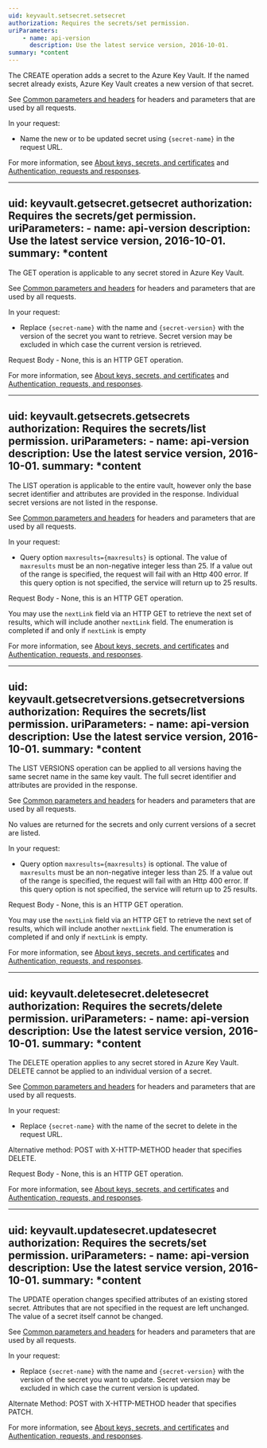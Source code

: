 ```yaml
---
uid: keyvault.setsecret.setsecret
authorization: Requires the secrets/set permission.
uriParameters:
    - name: api-version
      description: Use the latest service version, 2016-10-01.
summary: *content
---
```


The CREATE operation adds a secret to the Azure Key Vault. If the named secret already exists, Azure Key Vault creates a new version of that secret.

See [Common parameters and headers](~/docs-ref-conceptual/keyvault/common-parameters-and-headers.md) for headers and parameters that are used by all requests.

In your request:

- Name the new or to be updated secret using `{secret-name}` in the request URL.

For more information, see [About keys, secrets, and certificates](~/docs-ref-conceptual/keyvault/about-keys--secrets-and-certificates.md) and [Authentication, requests and responses](~/docs-ref-conceptual/keyvault/authentication--requests-and-responses.md).

---
uid: keyvault.getsecret.getsecret
authorization: Requires the secrets/get permission.
uriParameters:
    - name: api-version
      description: Use the latest service version, 2016-10-01.
summary: *content
---

The GET operation is applicable to any secret stored in Azure Key Vault.

See [Common parameters and headers](~/docs-ref-conceptual/keyvault/common-parameters-and-headers.md) for headers and parameters that are used by all requests.

In your request:

- Replace `{secret-name}` with the name and `{secret-version}` with the version of the secret you want to retrieve. Secret version may be excluded in which case the current version is retrieved.

Request Body - None, this is an HTTP GET operation.

For more information, see [About keys, secrets, and certificates](~/docs-ref-conceptual/keyvault/about-keys--secrets-and-certificates.md) and [Authentication, requests, and responses](~/docs-ref-conceptual/keyvault/authentication--requests-and-responses.md).

---
uid: keyvault.getsecrets.getsecrets
authorization: Requires the secrets/list permission.
uriParameters:
    - name: api-version
      description: Use the latest service version, 2016-10-01.
summary: *content
---

The LIST operation is applicable to the entire vault, however only the base secret identifier and attributes are provided in the response. Individual secret versions are not listed in the response.

See [Common parameters and headers](~/docs-ref-conceptual/keyvault/common-parameters-and-headers.md) for headers and parameters that are used by all requests.

In your request:

- Query option `maxresults={maxresults}` is optional. The value of `maxresults` must be an non-negative integer less than 25. If a value out of the range is specified, the request will fail with an Http 400 error. If this query option is not specified, the service will return up to 25 results.

Request Body - None, this is an HTTP GET operation.

You may use the `nextLink` field via an HTTP GET to retrieve the next set of results, which will include another `nextLink` field. The enumeration is completed if and only if `nextLink` is empty

For more information, see [About keys, secrets, and certificates](~/docs-ref-conceptual/keyvault/about-keys--secrets-and-certificates.md) and [Authentication, requests, and responses](~/docs-ref-conceptual/keyvault/authentication--requests-and-responses.md).

---
uid: keyvault.getsecretversions.getsecretversions
authorization: Requires the secrets/list permission.
uriParameters:
    - name: api-version
      description: Use the latest service version, 2016-10-01.
summary: *content
---

The LIST VERSIONS operation can be applied to all versions having the same secret name in the same key vault. The full secret identifier and attributes are provided in the response.

See [Common parameters and headers](~/docs-ref-conceptual/keyvault/common-parameters-and-headers.md) for headers and parameters that are used by all requests.

No values are returned for the secrets and only current versions of a secret are listed.

In your request:

- Query option `maxresults={maxresults}` is optional. The value of `maxresults` must be an non-negative integer less than 25. If a value out of the range is specified, the request will fail with an Http 400 error. If this query option is not specified, the service will return up to 25 results.

Request Body - None, this is an HTTP GET operation.

You may use the `nextLink` field via an HTTP GET to retrieve the next set of results, which will include another `nextLink` field. The enumeration is completed if and only if `nextLink` is empty.

For more information, see [About keys, secrets, and certificates](~/docs-ref-conceptual/keyvault/about-keys--secrets-and-certificates.md) and [Authentication, requests, and responses](~/docs-ref-conceptual/keyvault/authentication--requests-and-responses.md).

---
uid: keyvault.deletesecret.deletesecret
authorization: Requires the secrets/delete permission.
uriParameters:
    - name: api-version
      description: Use the latest service version, 2016-10-01.
summary: *content
---

The DELETE operation applies to any secret stored in Azure Key Vault. DELETE cannot be applied to an individual version of a secret.

See [Common parameters and headers](~/docs-ref-conceptual/keyvault/common-parameters-and-headers.md) for headers and parameters that are used by all requests.

In your request:

- Replace `{secret-name}` with the name of the secret to delete in the request URL.

Alternative method: POST with X-HTTP-METHOD header that specifies DELETE.

Request Body - None, this is an HTTP GET operation.

For more information, see [About keys, secrets, and certificates](~/docs-ref-conceptual/keyvault/about-keys--secrets-and-certificates.md) and [Authentication, requests, and responses](~/docs-ref-conceptual/keyvault/authentication--requests-and-responses.md).

---
uid: keyvault.updatesecret.updatesecret
authorization: Requires the secrets/set permission.
uriParameters:
    - name: api-version
      description: Use the latest service version, 2016-10-01.
summary: *content
---

The UPDATE operation changes specified attributes of an existing stored secret. Attributes that are not specified in the request are left unchanged. The value of a secret itself cannot be changed.

See [Common parameters and headers](~/docs-ref-conceptual/keyvault/common-parameters-and-headers.md) for headers and parameters that are used by all requests.

In your request:

- Replace `{secret-name}` with the name and `{secret-version}` with the version of the secret you want to update. Secret version may be excluded in which case the current version is updated.

Alternate Method: POST with X-HTTP-METHOD header that specifies PATCH.

For more information, see [About keys, secrets, and certificates](~/docs-ref-conceptual/keyvault/about-keys--secrets-and-certificates.md) and [Authentication, requests, and responses](~/docs-ref-conceptual/keyvault/authentication--requests-and-responses.md).
